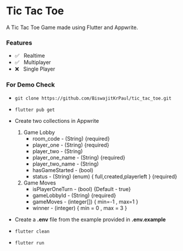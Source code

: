 # Tic Tac Toe

A Tic Tac Toe Game made using Flutter and Appwrite.

### Features

- ✅ &nbsp; Realtime
- ✅ &nbsp; Multiplayer
- ❌ &nbsp; Single Player

### For Demo Check

- `git clone https://github.com/BiswajitKrPaul/tic_tac_toe.git`

- `flutter pub get`

- Create two collections in Appwrite

  1. Game Lobby
     - room_code - (String) {required}
     - player_one - (String) {required}
     - player_two - (String)
     - player_one_name - (String) {required}
     - player_two_name - (String)
     - hasGameStarted - (bool)
     - status - (String) (enum) { full,created,playerleft } {required}
  2. Game Moves
     - isPlayerOneTurn - (bool) {Default - true}
     - gameLobbyId - (String) {required}
     - gameMoves - (integer[]) { min=-1 , max=1 }
     - winner - (integer) { min = 0 , max = 3 }

- Create a **.env** file from the example provided in **.env.example**

- `flutter clean`

- `flutter run`
